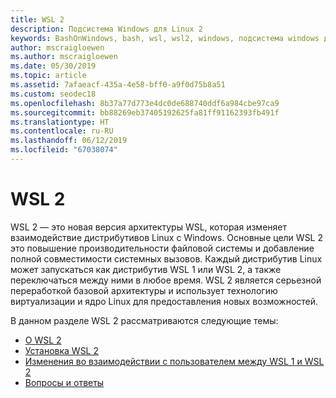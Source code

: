 ```yaml
---
title: WSL 2
description: Подсистема Windows для Linux 2
keywords: BashOnWindows, bash, wsl, wsl2, windows, подсистема windows для linux, windowssubsystem, ubuntu, debian, suse, windows 10, установка
author: mscraigloewen
ms.author: mscraigloewen
ms.date: 05/30/2019
ms.topic: article
ms.assetid: 7afaeacf-435a-4e58-bff0-a9f0d75b8a51
ms.custom: seodec18
ms.openlocfilehash: 8b37a77d773e4dc0de688740ddf6a984cbe97ca9
ms.sourcegitcommit: bb88269eb37405192625fa81ff91162393fb491f
ms.translationtype: HT
ms.contentlocale: ru-RU
ms.lasthandoff: 06/12/2019
ms.locfileid: "67038074"
---
```

# <a name="wsl-2"></a>WSL 2

WSL 2 — это новая версия архитектуры WSL, которая изменяет взаимодействие дистрибутивов Linux с Windows. Основные цели WSL 2 это повышение производительности файловой системы и добавление полной совместимости системных вызовов. Каждый дистрибутив Linux может запускаться как дистрибутив WSL 1 или WSL 2, а также переключаться между ними в любое время. WSL 2 является серьезной переработкой базовой архитектуры и использует технологию виртуализации и ядро Linux для предоставления новых возможностей.

В данном разделе WSL 2 рассматриваются следующие темы:

* [О WSL 2](./wsl2-about.md)
* [Установка WSL 2](./wsl2-install.md)
* [Изменения во взаимодействии с пользователем между WSL 1 и WSL 2](./wsl2-ux-changes.md)
* [Вопросы и ответы](./wsl2-faq.md)
